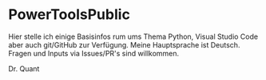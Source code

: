 # PowerToolsPublic

Hier stelle ich einige Basisinfos rum ums Thema Python, Visual Studio Code aber auch git/GitHub zur Verfügung. Meine Hauptsprache ist Deutsch.
Fragen und Inputs via Issues/PR's sind willkommen.

Dr. Quant
